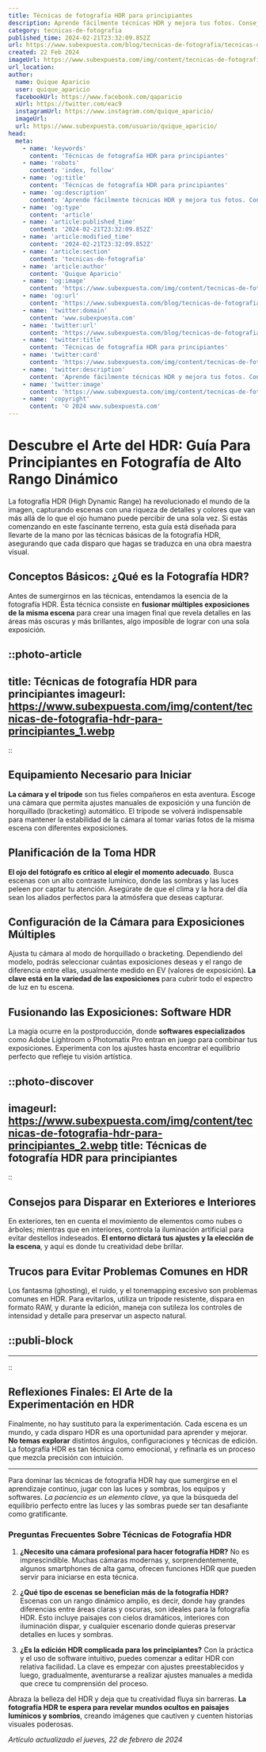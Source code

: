```yaml
---
title: Técnicas de fotografía HDR para principiantes
description: Aprende fácilmente técnicas HDR y mejora tus fotos. Consejos efectivos para principiantes que buscan capturas impresionantes. ¡Empieza ya!
category: tecnicas-de-fotografia
published_time: 2024-02-21T23:32:09.852Z
url: https://www.subexpuesta.com/blog/tecnicas-de-fotografia/tecnicas-de-fotografia-hdr-para-principiantes
created: 22 Feb 2024
imageUrl: https://www.subexpuesta.com/img/content/tecnicas-de-fotografia-hdr-para-principiantes_1.webp
url_location:
author:
  name: Quique Aparicio
  user: quique_aparicio
  facebookUrl: https://www.facebook.com/qaparicio
  xUrl: https://twitter.com/eac9
  instagramUrl: https://www.instagram.com/quique_aparicio/
  imageUrl: 
  url: https://www.subexpuesta.com/usuario/quique_aparicio/
head:
  meta:
    - name: 'keywords'
      content: 'Técnicas de fotografía HDR para principiantes'
    - name: 'robots'
      content: 'index, follow'
    - name: 'og:title'
      content: 'Técnicas de fotografía HDR para principiantes'
    - name: 'og:description'
      content: 'Aprende fácilmente técnicas HDR y mejora tus fotos. Consejos efectivos para principiantes que buscan capturas impresionantes. ¡Empieza ya!'
    - name: 'og:type'
      content: 'article'
    - name: 'article:published_time'
      content: '2024-02-21T23:32:09.852Z'
    - name: 'article:modified_time'
      content: '2024-02-21T23:32:09.852Z'
    - name: 'article:section'
      content: 'tecnicas-de-fotografia'
    - name: 'article:author'
      content: 'Quique Aparicio'
    - name: 'og:image'
      content: 'https://www.subexpuesta.com/img/content/tecnicas-de-fotografia-hdr-para-principiantes_1.webp'
    - name: 'og:url'
      content: 'https://www.subexpuesta.com/blog/tecnicas-de-fotografia/tecnicas-de-fotografia-hdr-para-principiantes'
    - name: 'twitter:domain'
      content: 'www.subexpuesta.com'
    - name: 'twitter:url'
      content: 'https://www.subexpuesta.com/blog/tecnicas-de-fotografia/tecnicas-de-fotografia-hdr-para-principiantes'
    - name: 'twitter:title'
      content: 'Técnicas de fotografía HDR para principiantes'
    - name: 'twitter:card'
      content: 'https://www.subexpuesta.com/img/content/tecnicas-de-fotografia-hdr-para-principiantes_1.webp'
    - name: 'twitter:description'
      content: 'Aprende fácilmente técnicas HDR y mejora tus fotos. Consejos efectivos para principiantes que buscan capturas impresionantes. ¡Empieza ya!'
    - name: 'twitter:image'
      content: 'https://www.subexpuesta.com/img/content/tecnicas-de-fotografia-hdr-para-principiantes_1.webp'
    - name: 'copyright'
      content: '© 2024 www.subexpuesta.com'
---
```

# Descubre el Arte del HDR: Guía Para Principiantes en Fotografía de Alto Rango Dinámico

La fotografía HDR (High Dynamic Range) ha revolucionado el mundo de la imagen, capturando escenas con una riqueza de detalles y colores que van más allá de lo que el ojo humano puede percibir de una sola vez. Si estás comenzando en este fascinante terreno, esta guía está diseñada para llevarte de la mano por las técnicas básicas de la fotografía HDR, asegurando que cada disparo que hagas se traduzca en una obra maestra visual.

## Conceptos Básicos: ¿Qué es la Fotografía HDR?

Antes de sumergirnos en las técnicas, entendamos la esencia de la fotografía HDR. Esta técnica consiste en **fusionar múltiples exposiciones de la misma escena** para crear una imagen final que revela detalles en las áreas más oscuras y más brillantes, algo imposible de lograr con una sola exposición.


::photo-article
---
title: Técnicas de fotografía HDR para principiantes
imageurl: https://www.subexpuesta.com/img/content/tecnicas-de-fotografia-hdr-para-principiantes_1.webp
---
::


## Equipamiento Necesario para Iniciar

**La cámara y el trípode** son tus fieles compañeros en esta aventura. Escoge una cámara que permita ajustes manuales de exposición y una función de horquillado (bracketing) automático. El trípode se volverá indispensable para mantener la estabilidad de la cámara al tomar varias fotos de la misma escena con diferentes exposiciones.

## Planificación de la Toma HDR

**El ojo del fotógrafo es crítico al elegir el momento adecuado**. Busca escenas con un alto contraste lumínico, donde las sombras y las luces peleen por captar tu atención. Asegúrate de que el clima y la hora del día sean los aliados perfectos para la atmósfera que deseas capturar.

## Configuración de la Cámara para Exposiciones Múltiples

Ajusta tu cámara al modo de horquillado o bracketing. Dependiendo del modelo, podrás seleccionar cuántas exposiciones deseas y el rango de diferencia entre ellas, usualmente medido en EV (valores de exposición). **La clave está en la variedad de las exposiciones** para cubrir todo el espectro de luz en tu escena.

## Fusionando las Exposiciones: Software HDR

La magia ocurre en la postproducción, donde **softwares especializados** como Adobe Lightroom o Photomatix Pro entran en juego para combinar tus exposiciones. Experimenta con los ajustes hasta encontrar el equilibrio perfecto que refleje tu visión artística.


::photo-discover
---
imageurl: https://www.subexpuesta.com/img/content/tecnicas-de-fotografia-hdr-para-principiantes_2.webp
title: Técnicas de fotografía HDR para principiantes
---
::


## Consejos para Disparar en Exteriores e Interiores

En exteriores, ten en cuenta el movimiento de elementos como nubes o árboles; mientras que en interiores, controla la iluminación artificial para evitar destellos indeseados. **El entorno dictará tus ajustes y la elección de la escena**, y aquí es donde tu creatividad debe brillar.

## Trucos para Evitar Problemas Comunes en HDR

Los fantasma (ghosting), el ruido, y el tonemapping excesivo son problemas comunes en HDR. Para evitarlos, utiliza un trípode resistente, dispara en formato RAW, y durante la edición, maneja con sutileza los controles de intensidad y detalle para preservar un aspecto natural.


  ::publi-block
  ---
  ---
  ::
  
  
## Reflexiones Finales: El Arte de la Experimentación en HDR

Finalmente, no hay sustituto para la experimentación. Cada escena es un mundo, y cada disparo HDR es una oportunidad para aprender y mejorar. **No temas explorar** distintos ángulos, configuraciones y técnicas de edición. La fotografía HDR es tan técnica como emocional, y refinarla es un proceso que mezcla precisión con intuición.

---

Para dominar las técnicas de fotografía HDR hay que sumergirse en el aprendizaje continuo, jugar con las luces y sombras, los equipos y softwares. _La paciencia es un elemento clave_, ya que la búsqueda del equilibrio perfecto entre las luces y las sombras puede ser tan desafiante como gratificante. 

### Preguntas Frecuentes Sobre Técnicas de Fotografía HDR

1. **¿Necesito una cámara profesional para hacer fotografía HDR?**
   No es imprescindible. Muchas cámaras modernas y, sorprendentemente, algunos smartphones de alta gama, ofrecen funciones HDR que pueden servir para iniciarse en esta técnica.
   
2. **¿Qué tipo de escenas se benefician más de la fotografía HDR?**
   Escenas con un rango dinámico amplio, es decir, donde hay grandes diferencias entre áreas claras y oscuras, son ideales para la fotografía HDR. Esto incluye paisajes con cielos dramáticos, interiores con iluminación dispar, y cualquier escenario donde quieras preservar detalles en luces y sombras.

3. **¿Es la edición HDR complicada para los principiantes?**
   Con la práctica y el uso de software intuitivo, puedes comenzar a editar HDR con relativa facilidad. La clave es empezar con ajustes preestablecidos y luego, gradualmente, aventurarse a realizar ajustes manuales a medida que crece tu comprensión del proceso.
   
Abraza la belleza del HDR y deja que tu creatividad fluya sin barreras. **La fotografía HDR te espera para revelar mundos ocultos en paisajes lumínicos y sombríos**, creando imágenes que cautiven y cuenten historias visuales poderosas.

_Artículo actualizado el jueves, 22 de febrero de 2024_